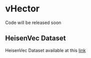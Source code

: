 # vHector

Code will be released soon

## HeisenVec Dataset

HeisenVec Dataset available at this [link]([url](https://huggingface.co/datasets/aimagelab/HeisenVec))
